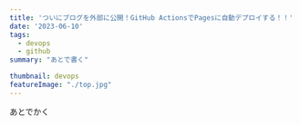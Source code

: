 ```yaml
---
title: 'ついにブログを外部に公開！GitHub ActionsでPagesに自動デプロイする！！'
date: '2023-06-10'
tags:
  - devops
  - github
summary: "あとで書く"

thumbnail: devops
featureImage: "./top.jpg"
---
```


あとでかく
